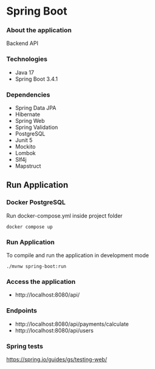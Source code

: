 # Spring Boot

### About the application
Backend API

### Technologies
* Java 17
* Spring Boot 3.4.1

### Dependencies
* Spring Data JPA
* Hibernate
* Spring Web
* Spring Validation
* PostgreSQL
* Junit 5
* Mockito
* Lombok
* Slf4j
* Mapstruct

## Run Application
### Docker PostgreSQL
Run docker-compose.yml inside project folder
```
docker compose up
```

### Run Application
To compile and run the application in development mode
```
./mvnw spring-boot:run
```
### Access the application
- http://localhost:8080/api/

### Endpoints
- http://localhost:8080/api/payments/calculate
- http://localhost:8080/api/users

### Spring tests
https://spring.io/guides/gs/testing-web/

